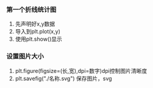### 第一个折线统计图

 1. 先声明好x,y数据
 2. 导入到plt.plot(x,y)
 3. 使用plt.show()显示

### 设置图片大小

 1. plt.figure(figsize=(长,宽),dpi=数字)dpi控制图片清晰度
 2. plt.savefig("./名称.svg") 保存图片，svg

<!--stackedit_data:
eyJoaXN0b3J5IjpbLTE0MzY0MDA4NzddfQ==
-->